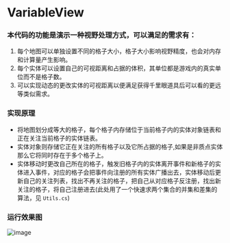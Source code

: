 # VariableView
### 本代码的功能是演示一种视野处理方式，可以满足的需求有：
1. 每个地图可以单独设置不同的格子大小，格子大小影响视野精度，也会对内存和计算量产生影响。
2. 每个实体可以设置自己的可视距离和占据的体积，其单位都是游戏内的真实单位而不是格子数。
3. 可以实现动态的更改实体的可视距离以便满足获得千里眼道具后可以看的更远等类似需求。

### 实现原理
* 将地图划分成等大的格子，每个格子内存储位于当前格子内的实体对象链表和正在关注当前格子的实体链表。
* 实体对象则存储它正在关注的所有格子以及它所占据的格子,如果是非质点实体那么它将同时存在于多个格子上。
* 实体移动时更改自己所在的格子，触发旧格子内的实体离开事件和新格子的实体进入事件，对应的格子会把事件向注册的所有实体广播出去，实体移动后更新自己的关注列表，找出不再关注的格子，把自己从对应格子反注册，找出新关注的格子，将自己注册进去(此处用了一个快速求两个集合的并集和差集的算法，见 `Utils.cs`)

### 运行效果图
![image](https://github.com/easy66/VariableView/blob/master/DemoPic.png)